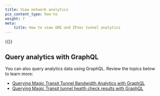 ```yaml
---
title: View network analytics
pcx_content_type: how-to
weight: 7
meta:
    title: How to view GRE and IPsec tunnel analytics
---
```


{{<render file="_network-analytics.md" withParameters="Magic WAN">}}

## Query analytics with GraphQL

You can also query analytics data using GraphQL. Review the topics below to learn more:

- [Querying Magic Transit Tunnel Bandwidth Analytics with GraphQL](/analytics/graphql-api/tutorials/querying-magic-transit-tunnel-bandwidth-analytics/)
- [Querying Magic Transit tunnel health check results with GraphQL](/analytics/graphql-api/tutorials/querying-magic-transit-tunnel-healthcheck-results/)